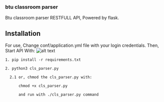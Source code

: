 ### btu classroom parser

Btu classroom parser RESTFULL API, Powered by flask.

## Installation

For use, Change conf/application.yml file with your login credentials.
Then, Start API With:
![alt text](https://i.imgur.com/umscyD0.png)

    1. pip install -r requirements.txt
    
    2. python3 cls_parser.py
 
      2.1 or, chmod the cls_parser.py with:
      
          chmod +x cls_parser.py
         
          and run with ./cls_parser.py command
